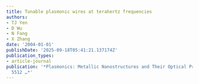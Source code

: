 ```yaml
---
title: Tunable plasmonic wires at terahertz frequencies
authors:
- TJ Yen
- D Wu
- N Fang
- X Zhang
date: '2004-01-01'
publishDate: '2025-09-18T05:41:21.137174Z'
publication_types:
- article-journal
publication: '*Plasmonics: Metallic Nanostructures and Their Optical Properties II
  5512 …*'
---
```

